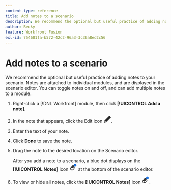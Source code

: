 ```yaml
---
content-type: reference
title: Add notes to a scenario
description: We recommend the optional but useful practice of adding notes about each module.
author: Becky
feature: Workfront Fusion
exl-id: 754601fa-b572-42c2-96a3-3c36a8ed2c56
---
```

# Add notes to a scenario

We recommend the optional but useful practice of adding notes to your scenario. Notes are attached to individual modules, and are displayed in the scenario editor. You can toggle notes on and off, and can add multiple notes to a module.

1. Right-click a [!DNL Workfront] module, then click **[!UICONTROL Add a note]**.
1. In the note that appears, click the Edit icon ![Edit icon](assets/edit-note.png).
1. Enter the text of your note.
1. Click **Done** to save the note.
1. Drag the note to the desired location on the Scenario editor.

     After you add a note to a scenario, a blue dot displays on the **[!UICONTROL Notes]** icon ![Notes icon with dot](assets/notes-icon-w-dot.png) at the bottom of the scenario editor.

1. To view or hide all notes, click the **[!UICONTROL Notes]** icon ![Notes icon with dot](assets/notes-icon-w-dot.png). 
